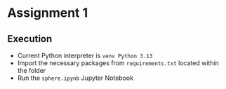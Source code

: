 # Assignment 1

## Execution
- Current Python interpreter is `venv Python 3.13`
- Import the necessary packages from `requirements.txt` located within the folder
- Run the `sphere.ipynb` Jupyter Notebook

